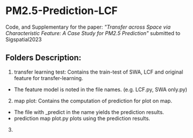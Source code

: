 # PM2.5-Prediction-LCF
Code, and Supplementary for the paper: _"Transfer across Space via Characteristic Feature: A Case Study for PM2.5 Prediction"_ submitted to Sigspatial2023

## Folders Description:
1. transfer learning test: Contains the train-test of SWA, LCF and original feature for transfer-learning.
  * The feature model is noted in the file names. (e.g. LCF.py, SWA only.py)
2. map plot: Contains the computation of prediction for plot on map.
  * The file with _predict in the name yields the prediction results.
  * prediction map plot.py plots using the prediction results.
3. 
